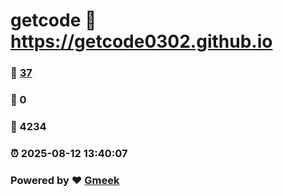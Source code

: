 # getcode :link: https://getcode0302.github.io 
### :page_facing_up: [37](https://getcode0302.github.io/tag.html) 
### :speech_balloon: 0 
### :hibiscus: 4234 
### :alarm_clock: 2025-08-12 13:40:07 
### Powered by :heart: [Gmeek](https://github.com/Meekdai/Gmeek)
